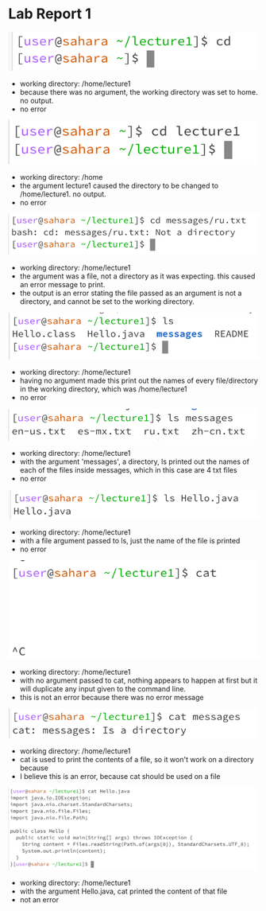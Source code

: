 # Lab Report 1

![Image](cd_a.png)      
* working directory: /home/lecture1
* because there was no argument, the working directory was set to home. no output.
* no error

![Image](cd_b.png)   
* working directory: /home
* the argument lecture1 caused the directory to be changed to /home/lecture1. no output.
* no error

![Image](cd_c.png)   
* working directory: /home/lecture1
* the argument was a file, not a directory as it was expecting. this caused an error message to print.
* the output is an error stating the file passed as an argument is not a directory, and cannot be set to the working directory.
  
![Image](ls_a.png)   
* working directory: /home/lecture1
* having no argument made this print out the names of every file/directory in the working directory, which was /home/lecture1
* no error
  
![Image](ls_b.png)
* working directory: /home/lecture1
* with the argument 'messages', a directory, ls printed out the names of each of the files inside messages, which in this case are 4 txt files
* no error

![Image](ls_c.png)   
* working directory: /home/lecture1
* with a file argument passed to ls, just the name of the file is printed
* no error
  
![Image](cat_a.png)
* working directory: /home/lecture1
* with no argument passed to cat, nothing appears to happen at first but it will duplicate any input given to the command line. 
* this is not an error because there was no error message
  
![Image](cat_b.png)
* working directory: /home/lecture1
* cat is used to print the contents of a file, so it won't work on a directory because 
* I believe this is an error, because cat should be used on a file
  
![Image](cat_c.png)
* working directory: /home/lecture1
* with the argument Hello.java, cat printed the content of that file
* not an error
